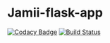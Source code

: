 # Jamii-flask-app

[![Codacy Badge](https://api.codacy.com/project/badge/Grade/fe95c70f30b24b4fa252a467cacd258c)](https://app.codacy.com/app/Victorteka/jamii-flask-app?utm_source=github.com&utm_medium=referral&utm_content=Victorteka/jamii-flask-app&utm_campaign=Badge_Grade_Dashboard)
[![Build Status](https://travis-ci.org/Victorteka/jamii-flask-app.svg?branch=master)](https://travis-ci.org/Victorteka/jamii-flask-app)

